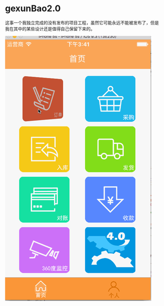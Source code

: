 # gexunBao2.0

这事一个我独立完成的没有发布的项目工程，虽然它可能永远不能被发布了，但是我在其中的某些设计还是值得自己保留下来的。



![](https://github.com/LoveMeiM/gexunBao2.0/raw/master/格讯宝2.0.gif )

